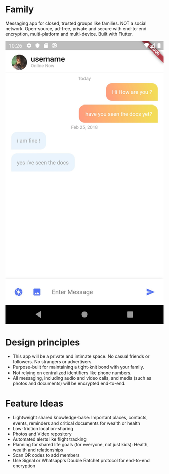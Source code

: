 # Family

Messaging app for closed, trusted groups like families. NOT a social network. Open-source, ad-free, private and secure with end-to-end encryption, multi-platform and multi-device. Built with Flutter.

![screenshot](screenshot1.jpeg)

# Design principles

- This app will be a private and intimate space. No casual friends or followers. No strangers or advertisers.
- Purpose-built for maintaining a tight-knit bond with your family.
- Not relying on centralized identifiers like phone numbers.
- All messaging, including audio and video calls, and media (such as photos and documents) will be encrypted end-to-end.

# Feature Ideas

- Lightweight shared knowledge-base: Important places, contacts, events, reminders and critical documents for wealth or health
- Low-friction location-sharing
- Photos and Video repository
- Automated alerts like flight tracking
- Planning for shared life goals (for everyone, not just kids): Health, wealth and relationships
- Scan QR codes to add members
- Use Signal or Whatsapp's Double Ratchet protocol for end-to-end encryption
